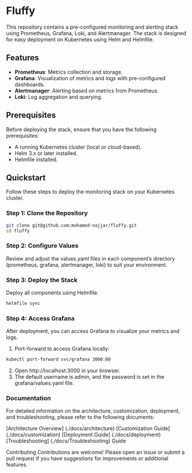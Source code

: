 # Fluffy

This repository contains a pre-configured monitoring and alerting stack using Prometheus, Grafana, Loki, and Alertmanager. The stack is designed for easy deployment on Kubernetes using Helm and Helmfile.

## Features

- **Prometheus**: Metrics collection and storage.
- **Grafana**: Visualization of metrics and logs with pre-configured dashboards.
- **Alertmanager**: Alerting based on metrics from Prometheus.
- **Loki**: Log aggregation and querying.

## Prerequisites

Before deploying the stack, ensure that you have the following prerequisites:

- A running Kubernetes cluster (local or cloud-based).
- Helm 3.x or later installed.
- Helmfile installed.

## Quickstart

Follow these steps to deploy the monitoring stack on your Kubernetes cluster.

### Step 1: Clone the Repository

```bash
git clone git@github.com:mohamed-najjar/fluffy.git
cd fluffy
```
### Step 2: Configure Values
Review and adjust the values.yaml files in each component’s directory (prometheus, grafana, alertmanager, loki) to suit your environment.

### Step 3: Deploy the Stack
Deploy all components using Helmfile:
```bash
helmfile sync
```
### Step 4: Access Grafana
After deployment, you can access Grafana to visualize your metrics and logs.

1. Port-forward to access Grafana locally:
```bash
kubectl port-forward svc/grafana 3000:80
```
2. Open http://localhost:3000 in your browser.
3. The default username is admin, and the password is set in the grafana/values.yaml file.

### Documentation
For detailed information on the architecture, customization, deployment, and troubleshooting, please refer to the following documents:

[Architecture Overview] (./docs/architecture)
[Customization Guide] (./docs/customization)
[Deployment Guide] (./docs/deployment)
[Troubleshooting] (./docs/Troubleshooting) Guide 

Contributing Contributions are welcome! Please open an issue or submit a pull request if you have suggestions for improvements or additional features.
